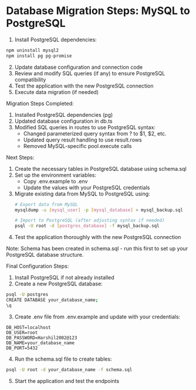 # Database Migration Steps: MySQL to PostgreSQL

1. Install PostgreSQL dependencies:
```bash
npm uninstall mysql2
npm install pg pg-promise
```

2. Update database configuration and connection code
3. Review and modify SQL queries (if any) to ensure PostgreSQL compatibility
4. Test the application with the new PostgreSQL connection
5. Execute data migration (if needed)

Migration Steps Completed:
1. Installed PostgreSQL dependencies (pg)
2. Updated database configuration in db.ts
3. Modified SQL queries in routes to use PostgreSQL syntax:
   - Changed parameterized query syntax from ? to $1, $2, etc.
   - Updated query result handling to use result.rows
   - Removed MySQL-specific pool.execute calls

Next Steps:
1. Create the necessary tables in PostgreSQL database using schema.sql
2. Set up the environment variables:
   - Copy .env.example to .env
   - Update the values with your PostgreSQL credentials
3. Migrate existing data from MySQL to PostgreSQL using:
   ```bash
   # Export data from MySQL
   mysqldump -u [mysql_user] -p [mysql_database] > mysql_backup.sql
   
   # Import to PostgreSQL (after adjusting syntax if needed)
   psql -U root -d [postgres_database] -f mysql_backup.sql
   ```
4. Test the application thoroughly with the new PostgreSQL connection

Note: Schema has been created in schema.sql - run this first to set up your PostgreSQL database structure.

Final Configuration Steps:
1. Install PostgreSQL if not already installed
2. Create a new PostgreSQL database:
```bash
psql -U postgres
CREATE DATABASE your_database_name;
\q
```
3. Create .env file from .env.example and update with your credentials:
```
DB_HOST=localhost
DB_USER=root
DB_PASSWORD=Harshil2002@123
DB_NAME=your_database_name
DB_PORT=5432
```
4. Run the schema.sql file to create tables:
```bash
psql -U root -d your_database_name -f schema.sql
```
5. Start the application and test the endpoints